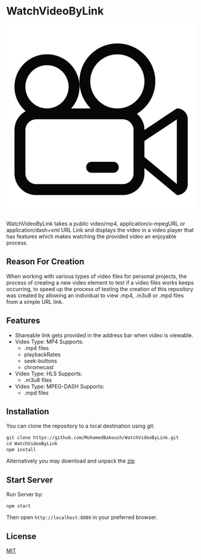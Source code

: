 # WatchVideoByLink 
  
<p align="center">
  <img src="/client/images/logo.png">
</p>

WatchVideoByLink takes a public video/mp4, application/x-mpegURL or application/dash+xml URL Link and displays the video in a video player that has features which makes watching the provided video an enjoyable process.


## Reason For Creation 

When working with various types of video files for personal projects, the process of creating a new video element to test if a video files works keeps occurring, to speed up the process of testing the creation of this repository was created by allowing an individual to view .mp4, .m3u8 or .mpd files from a simple URL link.

## Features 
- Shareable link gets provided in the address bar when video is viewable.
- Video Type: MP4 Supports:
  - .mp4 files
  - playbackRates
  - seek-buttons
  - chromecast
- Video Type: HLS Supports:
  - .m3u8 files
- Video Type: MPEG-DASH Supports:
  - .mpd files
   
 
## Installation 
You can clone the repository to a local destination using git:
```
git clone https://github.com/MohamedBakoush/WatchVideoByLink.git
cd WatchVideoByLink
npm install
```

Alternatively you may download and unpack the [zip](https://github.com/MohamedBakoush/WatchVideoByLink/archive/master.zip)


## Start Server 
Run Server by:

```
npm start
```

Then open `http://localhost:8080` in your preferred browser.

## License

  [MIT](LICENSE)
